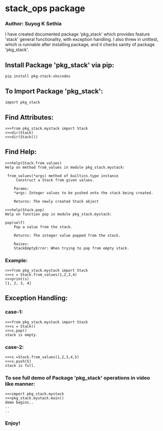 # stack_ops package     #
### Author: Suyog K Sethia    ###     
     
I have created documented package 'pkg_stack' which provides feature 'stack' general functionality, with exception handling. I also threw in unittest, which is runnable after installing package, and it checks sanity of package 'pkg_stack'.      
     
## Install Package 'pkg_stack' via pip:             ##
```
pip install pkg-stack-skscodes
```         
      
## To Import Package 'pkg_stack':           ##
```
import pkg_stack
```     
    
## Find Attributes:      ##
```
>>>from pkg_stack.mystack import Stack
>>>dir(Stack)
>>>dir(Stack())
```     

## Find Help:  ##
```
>>>help(Stack.from_values)        
Help on method from_values in module pkg_stack.mystack:    
    
 from_values(*args) method of builtins.type instance    
     Construct a Stack from given values.    
    
    Params:    
    *args: Integer values to be pushed onto the stack being created.    
     
    Returns: The newly created Stack object
```    

```
>>>help(Stack.pop)
Help on function pop in module pkg_stack.mystack:

pop(self)
    Pop a value from the stack.
    
    Returns: The integer value popped from the stack.
    
    Raises:
    StackEmptyError: When trying to pop from empty stack.
```

### Example: ###   
```
>>>from pkg_stack.mystack import Stack                   
>>>s = Stack.from_values(1,2,3,4)           
>>>print(s)     
[1, 2, 3, 4]    
``` 
    
## Exception Handling:    ##           
### case-1:     ###
```
>>>from pkg_stack.mystack import Stack                    
>>>s = Stack()               
>>>s.pop()      
stack is empty.       
```

### case-2:  ###       
```
>>>s =Stack.from_values(1,2,3,4,5)            
>>>s.push(5)      
stack is full.     
```

### To see full demo of Package 'pkg_stack' operations in video like manner:    ###
```
>>>import pkg_stack.mystack     
>>>pkg_stack.mystack.main()         
demo begins..
..  
.. 
```

### Enjoy! ###   